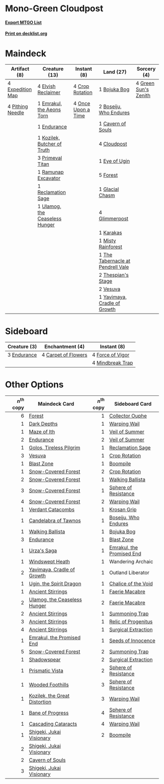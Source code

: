 # Mono-Green Cloudpost

#### [Export MTGO List](../collection/Mono-Green%20Cloudpost/Mono-Green%20Cloudpost.txt)
#### [Print on decklist.org](http://decklist.org/?deckmain=1%09Bojuka%20Bog%0A2%09Boseiju,%20Who%20Endures%0A1%09Cavern%20of%20Souls%0A4%09Cloudpost%0A4%09Crop%20Rotation%0A4%09Elvish%20Reclaimer%0A1%09Emrakul,%20the%20Aeons%20Torn%0A1%09Endurance%0A4%09Expedition%20Map%0A1%09Eye%20of%20Ugin%0A5%09Forest%0A1%09Glacial%20Chasm%0A4%09Glimmerpost%0A4%09Green%20Sun's%20Zenith%0A1%09Karakas%0A1%09Kozilek,%20Butcher%20of%20Truth%0A1%09Misty%20Rainforest%0A4%09Once%20Upon%20a%20Time%0A4%09Pithing%20Needle%0A3%09Primeval%20Titan%0A1%09Ramunap%20Excavator%0A1%09Reclamation%20Sage%0A1%09The%20Tabernacle%20at%20Pendrell%20Vale%0A2%09Thespian's%20Stage%0A1%09Ulamog,%20the%20Ceaseless%20Hunger%0A2%09Vesuva%0A1%09Yavimaya,%20Cradle%20of%20Growth&deckside=4%09Carpet%20of%20Flowers%0A3%09Endurance%0A4%09Force%20of%20Vigor%0A4%09Mindbreak%20Trap)
# Maindeck

|                                       Artifact (8)                                        |                                              Creature (13)                                              |                                         Instant (8)                                         |                                                Land (27)                                                 |                                          Sorcery (4)                                          |
|-------------------------------------------------------------------------------------------|---------------------------------------------------------------------------------------------------------|---------------------------------------------------------------------------------------------|----------------------------------------------------------------------------------------------------------|-----------------------------------------------------------------------------------------------|
|4 [Expedition Map](http://gatherer.wizards.com/Pages/Card/Details.aspx?multiverseid=397742)|4 [Elvish Reclaimer](http://gatherer.wizards.com/Pages/Card/Details.aspx?multiverseid=466923)            |4 [Crop Rotation](http://gatherer.wizards.com/Pages/Card/Details.aspx?multiverseid=417430)   |1 [Bojuka Bog](http://gatherer.wizards.com/Pages/Card/Details.aspx?multiverseid=376269)                   |4 [Green Sun's Zenith](http://gatherer.wizards.com/Pages/Card/Details.aspx?multiverseid=413711)|
|4 [Pithing Needle](http://gatherer.wizards.com/Pages/Card/Details.aspx?multiverseid=129526)|1 [Emrakul, the Aeons Torn](http://gatherer.wizards.com/Pages/Card/Details.aspx?multiverseid=397905)     |4 [Once Upon a Time](http://gatherer.wizards.com/Pages/Card/Details.aspx?multiverseid=473131)|2 [Boseiju, Who Endures](http://gatherer.wizards.com/Pages/Card/Details.aspx?multiverseid=548579)         |                                                                                               |
|                                                                                           |1 [Endurance](http://gatherer.wizards.com/Pages/Card/Details.aspx?multiverseid=522233)                   |                                                                                             |1 [Cavern of Souls](http://gatherer.wizards.com/Pages/Card/Details.aspx?multiverseid=278058)              |                                                                                               |
|                                                                                           |1 [Kozilek, Butcher of Truth](http://gatherer.wizards.com/Pages/Card/Details.aspx?multiverseid=397668)   |                                                                                             |4 [Cloudpost](http://gatherer.wizards.com/Pages/Card/Details.aspx?multiverseid=49050)                     |                                                                                               |
|                                                                                           |3 [Primeval Titan](http://gatherer.wizards.com/Pages/Card/Details.aspx?multiverseid=438749)              |                                                                                             |1 [Eye of Ugin](http://gatherer.wizards.com/Pages/Card/Details.aspx?multiverseid=409569)                  |                                                                                               |
|                                                                                           |1 [Ramunap Excavator](http://gatherer.wizards.com/Pages/Card/Details.aspx?multiverseid=430818)           |                                                                                             |5 [Forest](http://gatherer.wizards.com/Pages/Card/Details.aspx?multiverseid=439860)                       |                                                                                               |
|                                                                                           |1 [Reclamation Sage](http://gatherer.wizards.com/Pages/Card/Details.aspx?multiverseid=389651)            |                                                                                             |1 [Glacial Chasm](http://gatherer.wizards.com/Pages/Card/Details.aspx?multiverseid=2752)                  |                                                                                               |
|                                                                                           |1 [Ulamog, the Ceaseless Hunger](http://gatherer.wizards.com/Pages/Card/Details.aspx?multiverseid=402079)|                                                                                             |4 [Glimmerpost](http://gatherer.wizards.com/Pages/Card/Details.aspx?multiverseid=209043)                  |                                                                                               |
|                                                                                           |                                                                                                         |                                                                                             |1 [Karakas](http://gatherer.wizards.com/Pages/Card/Details.aspx?multiverseid=413782)                      |                                                                                               |
|                                                                                           |                                                                                                         |                                                                                             |1 [Misty Rainforest](http://gatherer.wizards.com/Pages/Card/Details.aspx?multiverseid=405102)             |                                                                                               |
|                                                                                           |                                                                                                         |                                                                                             |1 [The Tabernacle at Pendrell Vale](http://gatherer.wizards.com/Pages/Card/Details.aspx?multiverseid=1690)|                                                                                               |
|                                                                                           |                                                                                                         |                                                                                             |2 [Thespian's Stage](http://gatherer.wizards.com/Pages/Card/Details.aspx?multiverseid=366353)             |                                                                                               |
|                                                                                           |                                                                                                         |                                                                                             |2 [Vesuva](http://gatherer.wizards.com/Pages/Card/Details.aspx?multiverseid=113543)                       |                                                                                               |
|                                                                                           |                                                                                                         |                                                                                             |1 [Yavimaya, Cradle of Growth](http://gatherer.wizards.com/Pages/Card/Details.aspx?multiverseid=522337)   |                                                                                               |


# Sideboard

|                                     Creature (3)                                     |                                      Enchantment (4)                                       |                                        Instant (8)                                        |
|--------------------------------------------------------------------------------------|--------------------------------------------------------------------------------------------|-------------------------------------------------------------------------------------------|
|3 [Endurance](http://gatherer.wizards.com/Pages/Card/Details.aspx?multiverseid=522233)|4 [Carpet of Flowers](http://gatherer.wizards.com/Pages/Card/Details.aspx?multiverseid=5858)|4 [Force of Vigor](http://gatherer.wizards.com/Pages/Card/Details.aspx?multiverseid=464113)|
|                                                                                      |                                                                                            |4 [Mindbreak Trap](http://gatherer.wizards.com/Pages/Card/Details.aspx?multiverseid=197532)|


# Other Options

|*n*<sup>th</sup> copy|                                             Maindeck Card                                              |*n*<sup>th</sup> copy|                                           Sideboard Card                                           |
|--------------------:|--------------------------------------------------------------------------------------------------------|--------------------:|----------------------------------------------------------------------------------------------------|
|                    6|[Forest](http://gatherer.wizards.com/Pages/Card/Details.aspx?multiverseid=439860)                       |                    1|[Collector Ouphe](http://gatherer.wizards.com/Pages/Card/Details.aspx?multiverseid=464107)          |
|                    1|[Dark Depths](http://gatherer.wizards.com/Pages/Card/Details.aspx?multiverseid=121155)                  |                    1|[Warping Wail](http://gatherer.wizards.com/Pages/Card/Details.aspx?multiverseid=407522)             |
|                    1|[Maze of Ith](http://gatherer.wizards.com/Pages/Card/Details.aspx?multiverseid=1824)                    |                    1|[Veil of Summer](http://gatherer.wizards.com/Pages/Card/Details.aspx?multiverseid=466952)           |
|                    2|[Endurance](http://gatherer.wizards.com/Pages/Card/Details.aspx?multiverseid=522233)                    |                    2|[Veil of Summer](http://gatherer.wizards.com/Pages/Card/Details.aspx?multiverseid=466952)           |
|                    1|[Golos, Tireless Pilgrim](http://gatherer.wizards.com/Pages/Card/Details.aspx?multiverseid=466980)      |                    1|[Reclamation Sage](http://gatherer.wizards.com/Pages/Card/Details.aspx?multiverseid=389651)         |
|                    3|[Vesuva](http://gatherer.wizards.com/Pages/Card/Details.aspx?multiverseid=113543)                       |                    1|[Crop Rotation](http://gatherer.wizards.com/Pages/Card/Details.aspx?multiverseid=417430)            |
|                    1|[Blast Zone](http://gatherer.wizards.com/Pages/Card/Details.aspx?multiverseid=461171)                   |                    1|[Boompile](http://gatherer.wizards.com/Pages/Card/Details.aspx?multiverseid=420669)                 |
|                    1|[Snow-Covered Forest](http://gatherer.wizards.com/Pages/Card/Details.aspx?multiverseid=121192)          |                    2|[Crop Rotation](http://gatherer.wizards.com/Pages/Card/Details.aspx?multiverseid=417430)            |
|                    2|[Snow-Covered Forest](http://gatherer.wizards.com/Pages/Card/Details.aspx?multiverseid=121192)          |                    1|[Walking Ballista](http://gatherer.wizards.com/Pages/Card/Details.aspx?multiverseid=423848)         |
|                    3|[Snow-Covered Forest](http://gatherer.wizards.com/Pages/Card/Details.aspx?multiverseid=121192)          |                    1|[Sphere of Resistance](http://gatherer.wizards.com/Pages/Card/Details.aspx?multiverseid=6160)       |
|                    4|[Snow-Covered Forest](http://gatherer.wizards.com/Pages/Card/Details.aspx?multiverseid=121192)          |                    2|[Warping Wail](http://gatherer.wizards.com/Pages/Card/Details.aspx?multiverseid=407522)             |
|                    1|[Verdant Catacombs](http://gatherer.wizards.com/Pages/Card/Details.aspx?multiverseid=405113)            |                    1|[Krosan Grip](http://gatherer.wizards.com/Pages/Card/Details.aspx?multiverseid=376394)              |
|                    1|[Candelabra of Tawnos](http://gatherer.wizards.com/Pages/Card/Details.aspx?multiverseid=999)            |                    1|[Boseiju, Who Endures](http://gatherer.wizards.com/Pages/Card/Details.aspx?multiverseid=548579)     |
|                    1|[Walking Ballista](http://gatherer.wizards.com/Pages/Card/Details.aspx?multiverseid=423848)             |                    1|[Bojuka Bog](http://gatherer.wizards.com/Pages/Card/Details.aspx?multiverseid=376269)               |
|                    3|[Endurance](http://gatherer.wizards.com/Pages/Card/Details.aspx?multiverseid=522233)                    |                    1|[Blast Zone](http://gatherer.wizards.com/Pages/Card/Details.aspx?multiverseid=461171)               |
|                    1|[Urza's Saga](http://gatherer.wizards.com/Pages/Card/Details.aspx?multiverseid=522335)                  |                    1|[Emrakul, the Promised End](http://gatherer.wizards.com/Pages/Card/Details.aspx?multiverseid=414295)|
|                    1|[Windswept Heath](http://gatherer.wizards.com/Pages/Card/Details.aspx?multiverseid=405115)              |                    1|Wandering Archaic                                                                                   |
|                    2|[Yavimaya, Cradle of Growth](http://gatherer.wizards.com/Pages/Card/Details.aspx?multiverseid=522337)   |                    1|Outland Liberator                                                                                   |
|                    1|[Ugin, the Spirit Dragon](http://gatherer.wizards.com/Pages/Card/Details.aspx?multiverseid=391948)      |                    1|[Chalice of the Void](http://gatherer.wizards.com/Pages/Card/Details.aspx?multiverseid=442211)      |
|                    1|[Ancient Stirrings](http://gatherer.wizards.com/Pages/Card/Details.aspx?multiverseid=442148)            |                    1|[Faerie Macabre](http://gatherer.wizards.com/Pages/Card/Details.aspx?multiverseid=201822)           |
|                    2|[Ulamog, the Ceaseless Hunger](http://gatherer.wizards.com/Pages/Card/Details.aspx?multiverseid=402079) |                    2|[Faerie Macabre](http://gatherer.wizards.com/Pages/Card/Details.aspx?multiverseid=201822)           |
|                    2|[Ancient Stirrings](http://gatherer.wizards.com/Pages/Card/Details.aspx?multiverseid=442148)            |                    1|[Summoning Trap](http://gatherer.wizards.com/Pages/Card/Details.aspx?multiverseid=425964)           |
|                    3|[Ancient Stirrings](http://gatherer.wizards.com/Pages/Card/Details.aspx?multiverseid=442148)            |                    1|[Relic of Progenitus](http://gatherer.wizards.com/Pages/Card/Details.aspx?multiverseid=174824)      |
|                    4|[Ancient Stirrings](http://gatherer.wizards.com/Pages/Card/Details.aspx?multiverseid=442148)            |                    1|[Surgical Extraction](http://gatherer.wizards.com/Pages/Card/Details.aspx?multiverseid=397706)      |
|                    1|[Emrakul, the Promised End](http://gatherer.wizards.com/Pages/Card/Details.aspx?multiverseid=414295)    |                    1|[Seeds of Innocence](http://gatherer.wizards.com/Pages/Card/Details.aspx?multiverseid=3410)         |
|                    5|[Snow-Covered Forest](http://gatherer.wizards.com/Pages/Card/Details.aspx?multiverseid=121192)          |                    2|[Summoning Trap](http://gatherer.wizards.com/Pages/Card/Details.aspx?multiverseid=425964)           |
|                    1|[Shadowspear](http://gatherer.wizards.com/Pages/Card/Details.aspx?multiverseid=476487)                  |                    2|[Surgical Extraction](http://gatherer.wizards.com/Pages/Card/Details.aspx?multiverseid=397706)      |
|                    1|[Prismatic Vista](http://gatherer.wizards.com/Pages/Card/Details.aspx?multiverseid=464193)              |                    2|[Sphere of Resistance](http://gatherer.wizards.com/Pages/Card/Details.aspx?multiverseid=6160)       |
|                    1|[Wooded Foothills](http://gatherer.wizards.com/Pages/Card/Details.aspx?multiverseid=405116)             |                    3|[Sphere of Resistance](http://gatherer.wizards.com/Pages/Card/Details.aspx?multiverseid=6160)       |
|                    1|[Kozilek, the Great Distortion](http://gatherer.wizards.com/Pages/Card/Details.aspx?multiverseid=407514)|                    3|[Warping Wail](http://gatherer.wizards.com/Pages/Card/Details.aspx?multiverseid=407522)             |
|                    1|[Bane of Progress](http://gatherer.wizards.com/Pages/Card/Details.aspx?multiverseid=376262)             |                    4|[Sphere of Resistance](http://gatherer.wizards.com/Pages/Card/Details.aspx?multiverseid=6160)       |
|                    1|[Cascading Cataracts](http://gatherer.wizards.com/Pages/Card/Details.aspx?multiverseid=426942)          |                    4|[Warping Wail](http://gatherer.wizards.com/Pages/Card/Details.aspx?multiverseid=407522)             |
|                    1|[Shigeki, Jukai Visionary](http://gatherer.wizards.com/Pages/Card/Details.aspx?multiverseid=548515)     |                    2|[Boompile](http://gatherer.wizards.com/Pages/Card/Details.aspx?multiverseid=420669)                 |
|                    2|[Shigeki, Jukai Visionary](http://gatherer.wizards.com/Pages/Card/Details.aspx?multiverseid=548515)     |                     |                                                                                                    |
|                    2|[Cavern of Souls](http://gatherer.wizards.com/Pages/Card/Details.aspx?multiverseid=278058)              |                     |                                                                                                    |
|                    3|[Shigeki, Jukai Visionary](http://gatherer.wizards.com/Pages/Card/Details.aspx?multiverseid=548515)     |                     |                                                                                                    |

